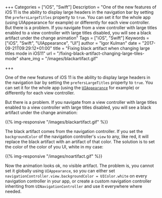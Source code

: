 +++
Categories = ["iOS", "Swift"]
Description = "One of the new features of iOS 11 is the ability to display large headers in the navigation bar by setting the `prefersLargeTitles` property to `true`.  You can set it for the whole app (using UIAppearance for example) or differently for each view controller. But there is a problem. If you navigate from a view controller with large titles enabled to a view controller with large titles disabled, you will see a black artifact under the change animation"
Tags = ["iOS", "Swift"]
Keywords = ["iOS", "Swift", "UIAppearance", "UI"]
author = "Igor Kulman"
date = "2017-09-21T09:29:12+01:00"
title = "Fixing black artifact when changing large titles mode in iOS11"
url = "/fixing-black-artifact-changing-large-tiles-mode"
share_img = "/images/blackartifact.gif"

+++

One of the new features of iOS 11 is the ability to display large headers in the navigation bar by setting the `prefersLargeTitles` property to `true`.  You can set it for the whole app (using the [`UIAppearance`](https://developer.apple.com/documentation/uikit/uiappearance) for example) or differently for each view controller. 

But there is a problem. If you navigate from a view controller with large titles enabled to a view controller with large titles disabled, you will see a black artifact under the change animation:

{{% img-responsive "/images/blackartifact.gif" %}}

The black artifact comes from the navigation controller. If you set the `backgroundColor` of the navigation controller's `view` to any, like red, it will replace the black artifact with an artifact of that color. The solution is to set the color of the color of you UI, white in my case:

<!--more-->

{{% img-responsive "/images/noartifact.gif" %}}

Now the animation looks ok, no visible artifact. The problem is, you cannot set it globally using `UIAppearance`, so you can either set `navigationController.view.backgroundColor = UIColor.white` on every navigation controller in your app, or create a custom navigation controller inheriting from `UINavigationController` and use it everywhere where needed.